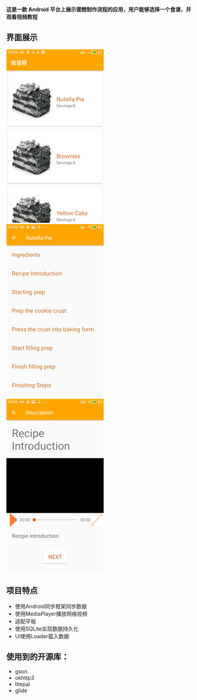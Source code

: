 **这是一款 Android 平台上展示蛋糕制作流程的应用，用户能够选择一个食谱，并观看视频教程**

## 界面展示
![](https://github.com/YGLLL/Baking/blob/master/screenshot/3.jpg)
![](https://github.com/YGLLL/Baking/blob/master/screenshot/2.jpg)
![](https://github.com/YGLLL/Baking/blob/master/screenshot/1.jpg)

## 项目特点
- 使用Android同步框架同步数据
- 使用MediaPlayer播放网络视频 
- 适配平板 
- 使用SQLite实现数据持久化
- UI使用Loader载入数据
	
## 使用到的开源库：
- gson
- okhttp3
- litepal
- glide